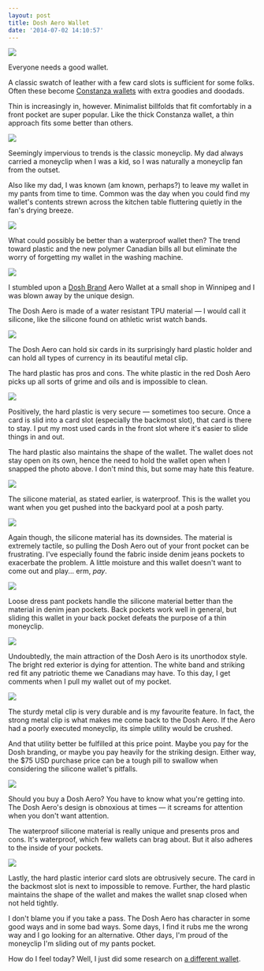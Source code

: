```yaml
---
layout: post
title: Dosh Aero Wallet
date: '2014-07-02 14:10:57'
---
```


![](/media/images/2014/Jun/P6300278.jpg)

Everyone needs a good wallet.

A classic swatch of leather with a few card slots is sufficient for some folks. Often these become [Constanza wallets](http://www.youtube.com/watch?v=yoPf98i8A0g) with extra goodies and doodads. 

Thin is increasingly in, however. Minimalist billfolds that fit comfortably in a front pocket are super popular. Like the thick Constanza wallet, a thin approach fits some better than others.

![](/media/images/2014/Jul/P7010046.jpg)

Seemingly impervious to trends is the classic moneyclip. My dad always carried a moneyclip when I was a kid, so I was naturally a moneyclip fan from the outset.

Also like my dad, I was known (am known, perhaps?) to leave my wallet in my pants from time to time. Common was the day when you could find my wallet's contents strewn across the kitchen table fluttering quietly in the fan's drying breeze.

![](/media/images/2014/Jun/P6280041.jpg)

What could possibly be better than a waterproof wallet then? The trend toward plastic and the new polymer Canadian bills all but eliminate the worry of forgetting my wallet in the washing machine.

![](/media/images/2014/Jun/P6280141.jpg)

I stumbled upon a [Dosh Brand](http://www.doshbrand.com/international/index.php/shadow.html) Aero Wallet at a small shop in Winnipeg and I was blown away by the unique design. 

The Dosh Aero is made of a water resistant TPU material — I would call it silicone, like the silicone found on athletic wrist watch bands.

![](/media/images/2014/Jun/P6280060.jpg)

The Dosh Aero can hold six cards in its surprisingly hard plastic holder and can hold all types of currency in its beautiful metal clip.

The hard plastic has pros and cons. The white plastic in the red Dosh Aero picks up all sorts of grime and oils and is impossible to clean.

![](/media/images/2014/Jun/P6280079.jpg)

Positively, the hard plastic is very secure — sometimes too secure. Once a card is slid into a card slot (especially the backmost slot), that card is there to stay. I put my most used cards in the front slot where it's easier to slide things in and out.

The hard plastic also maintains the shape of the wallet. The wallet does not stay open on its own, hence the need to hold the wallet open when I snapped the photo above. I don't mind this, but some may hate this feature.

![](/media/images/2014/Jun/P6280119.jpg)

The silicone material, as stated earlier, is waterproof. This is the wallet you want when you get pushed into the backyard pool at a posh party.

![](/media/images/2014/Jun/P6300257.jpg)

Again though, the silicone material has its downsides. The material is extremely tactile, so pulling the Dosh Aero out of your front pocket can be frustrating. I've especially found the fabric inside denim jeans pockets to exacerbate the problem. A little moisture and this wallet doesn't want to come out and play... erm, *pay*.

![](/media/images/2014/Jun/P6280089-2.jpg)

Loose dress pant pockets handle the silicone material better than the material in denim jean pockets. Back pockets work well in general, but sliding this wallet in your back pocket defeats the purpose of a thin moneyclip.

![](/media/images/2014/Jun/P6280093-2.jpg)

Undoubtedly, the main attraction of the Dosh Aero is its unorthodox style. The bright red exterior is dying for attention. The white band and striking red fit any patriotic theme we Canadians may have. To this day, I get comments when I pull my wallet out of my pocket.

![](/media/images/2014/Jun/P6300254-2.jpg)

The sturdy metal clip is very durable and is my favourite feature. In fact, the strong metal clip is what makes me come back to the Dosh Aero. If the Aero had a poorly executed moneyclip, its simple utility would be crushed.

And that utility better be fulfilled at this price point. Maybe you pay for the Dosh branding, or maybe you pay heavily for the striking design. Either way, the $75 USD purchase price can be a tough pill to swallow when considering the silicone wallet's pitfalls.

![](/media/images/2014/Jul/P7010049.jpg)

Should you buy a Dosh Aero? You have to know what you're getting into. The Dosh Aero's design is obnoxious at times — it screams for attention when you don't want attention.

The waterproof silicone material is really unique and presents pros and cons. It's waterproof, which few wallets can brag about. But it also adheres to the inside of your pockets. 

![](/media/images/2014/Jun/P6300271.jpg)

Lastly, the hard plastic interior card slots are obtrusively secure. The card in the backmost slot is next to impossible to remove. Further, the hard plastic maintains the shape of the wallet and makes the wallet snap closed when not held tightly.

I don't blame you if you take a pass. The Dosh Aero has character in some good ways and in some bad ways. Some days, I find it rubs me the wrong way and I go looking for an alternative. Other days, I'm proud of the moneyclip I'm sliding out of my pants pocket. 

How do I feel today? Well, I just did some research on [a different wallet](http://capsulewallets.com). 